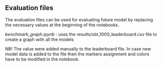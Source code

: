 ## Evaluation files

The evaluation files can be used for evaluating future model by replacing the necessary values at the beginning of the notebooks.

*benchmark_graph.ipynb* : uses the results/obl_1000_leaderboard.csv file to create a graph with all the models

NB! The value were added manually to the leaderboard file. In case new model data is added to the file then the markers assignment and colors have to be modified in the notebook.














